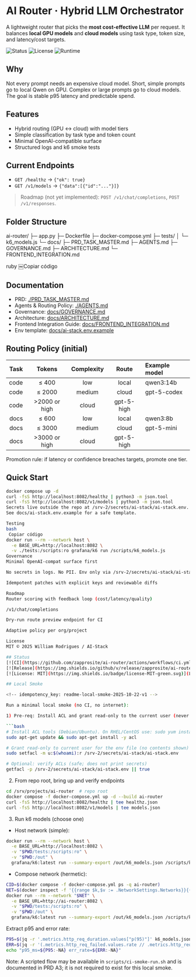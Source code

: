 <!-- idempotency_key: readme-gh-links-2025-10-21-v1 -->
# AI Router · Hybrid LLM Orchestrator

A lightweight router that picks the **most cost-effective LLM** per request. It balances **local GPU models** and **cloud models** using task type, token size, and latency/cost targets.

<p align="left">
  <img alt="Status" src="https://img.shields.io/badge/status-alpha-blue.svg">
  <img alt="License" src="https://img.shields.io/badge/license-MIT-black.svg">
  <img alt="Runtime" src="https://img.shields.io/badge/runtime-FastAPI%20%7C%20Uvicorn-1f425f.svg">
</p>

## Why
Not every prompt needs an expensive cloud model. Short, simple prompts go to local Qwen on GPU. Complex or large prompts go to cloud models. The goal is stable p95 latency and predictable spend.

## Features
- Hybrid routing (GPU ↔ cloud) with model tiers
- Simple classification by task type and token count
- Minimal OpenAI-compatible surface
- Structured logs and k6 smoke tests

## Current Endpoints
- `GET /healthz` → `{"ok": true}`
- `GET /v1/models` → `{"data":[{"id":"..."}]}`

> Roadmap (not yet implemented): `POST /v1/chat/completions`, `POST /v1/responses`.

## Folder Structure
ai-router/
├─ app.py
├─ Dockerfile
├─ docker-compose.yml
├─ tests/
│ └─ k6_models.js
└─ docs/
├─ PRD_TASK_MASTER.md
├─ AGENTS.md
├─ GOVERNANCE.md
├─ ARCHITECTURE.md
└─ FRONTEND_INTEGRATION.md

ruby
￼Copiar código

## Documentation
- PRD: [./PRD_TASK_MASTER.md](PRD_TASK_MASTER.md)  
- Agents & Routing Policy: [./AGENTS.md](AGENTS.md)  
- Governance: [docs/GOVERNANCE.md](docs/GOVERNANCE.md)  
- Architecture: [docs/ARCHITECTURE.md](docs/ARCHITECTURE.md)  
- Frontend Integration Guide: [docs/FRONTEND_INTEGRATION.md](docs/FRONTEND_INTEGRATION.md)  
- Env template: [docs/ai-stack.env.example](docs/ai-stack.env.example)

## Routing Policy (initial)
| Task | Tokens | Complexity | Route | Example model |
|-----:|:------:|:----------:|:-----:|:--------------|
| code | ≤ 400  | low        | local | qwen3:14b     |
| code | ≤ 2000 | medium     | cloud | gpt-5-codex   |
| code | >2000 or high | cloud | gpt-5-high |
| docs | ≤ 600  | low        | local | qwen3:8b      |
| docs | ≤ 3000 | medium     | cloud | gpt-5-mini    |
| docs | >3000 or high | cloud | gpt-5-high |

Promotion rule: if latency or confidence breaches targets, promote one tier.

## Quick Start
```bash
docker compose up -d
curl -fsS http://localhost:8082/healthz | python3 -m json.tool
curl -fsS http://localhost:8082/v1/models | python3 -m json.tool
Secrets live outside the repo at /srv-2/secrets/ai-stack/ai-stack.env.
See docs/ai-stack.env.example for a safe template.

Testing
bash
￼Copiar código
docker run --rm --network host \
  -e BASE_URL=http://localhost:8082 \
  -v ./tests:/scripts:ro grafana/k6 run /scripts/k6_models.js
Governance
Minimal OpenAI-compat surface first

No secrets in logs. No PII. Env only via /srv-2/secrets/ai-stack/ai-stack.env

Idempotent patches with explicit keys and reviewable diffs

Roadmap
Router scoring with feedback loop (cost/latency/quality)

/v1/chat/completions

Dry-run route preview endpoint for CI

Adaptive policy per org/project

License
MIT © 2025 William Rodrigues / AI-Stack

## Status
[![CI](https://github.com/zapprosite/ai-router/actions/workflows/ci.yml/badge.svg)](https://github.com/zapprosite/ai-router/actions/workflows/ci.yml)
[![Release](https://img.shields.io/github/v/release/zapprosite/ai-router)](https://github.com/zapprosite/ai-router/releases)
[![License: MIT](https://img.shields.io/badge/license-MIT-green.svg)](LICENSE)

## Local Smoke

<!-- idempotency_key: readme-local-smoke-2025-10-22-v1 -->

Run a minimal local smoke (no CI, no internet):

1) Pre-req: Install ACL and grant read-only to the current user (never print secrets)

```bash
# Install ACL tools (Debian/Ubuntu). On RHEL/CentOS use: sudo yum install -y acl
sudo apt-get update && sudo apt-get install -y acl

# Grant read-only to current user for the env file (no contents shown)
sudo setfacl -m u:$(whoami):r /srv-2/secrets/ai-stack/ai-stack.env

# Optional: verify ACLs (safe; does not print secrets)
getfacl -p /srv-2/secrets/ai-stack/ai-stack.env || true
```

2) From repo root, bring up and verify endpoints

```bash
cd /srv/projects/ai-router  # repo root
docker compose -f docker-compose.yml up -d --build ai-router
curl -fsS http://localhost:8082/healthz | tee healthz.json
curl -fsS http://localhost:8082/v1/models | tee models.json
```

3) Run k6 models (choose one)

- Host network (simple):

```bash
docker run --rm --network host \
  -e BASE_URL=http://localhost:8082 \
  -v "$PWD/tests:/scripts:ro" \
  -v "$PWD:/out" \
  grafana/k6:latest run --summary-export /out/k6_models.json /scripts/k6_models.js | tee k6_stdout.log
```

- Compose network (hermetic):

```bash
CID=$(docker compose -f docker-compose.yml ps -q ai-router)
NET=$(docker inspect -f '{{range $k,$v := .NetworkSettings.Networks}}{{$k}}{{end}}' "$CID")
docker run --rm --network "$NET" \
  -e BASE_URL=http://ai-router:8082 \
  -v "$PWD/tests:/scripts:ro" \
  -v "$PWD:/out" \
  grafana/k6:latest run --summary-export /out/k6_models.json /scripts/k6_models.js | tee k6_stdout.log
```

Extract p95 and error rate:

```bash
P95=$(jq -r '.metrics.http_req_duration.values["p(95)"]' k6_models.json 2>/dev/null || true)
ERR=$(jq -r '(.metrics.http_req_failed.values.rate // .metrics.http_req_failed.rate // 0)' k6_models.json 2>/dev/null || echo 0)
echo "p95_ms=${P95:-NA} err_rate=${ERR:-NA}"
```

Note: A scripted flow may be available in `scripts/ci-smoke-run.sh` and is documented in PRD A3; it is not required to exist for this local smoke.

